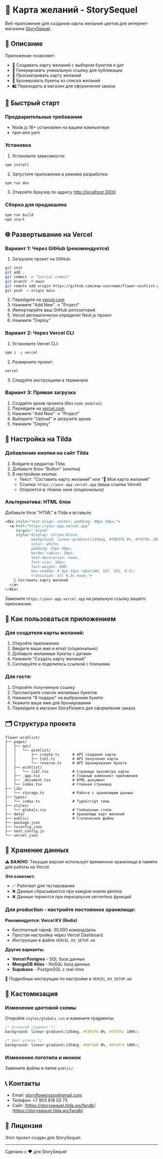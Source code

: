 # 🌸 Карта желаний - StorySequel

Веб-приложение для создания карты желаний цветов для интернет-магазина [StorySequel](https://storysequel.tilda.ws/fandb).

## 📖 Описание

Приложение позволяет:
- 🎯 Создавать карту желаний с выбором букетов и дат
- 🔗 Генерировать уникальную ссылку для публикации
- 👀 Просматривать карту желаний
- 🎁 Бронировать букеты из списка желаний
- 🛍️ Переходить в магазин для оформления заказа

## 🚀 Быстрый старт

### Предварительные требования

- Node.js 18+ установлен на вашем компьютере
- npm или yarn

### Установка

1. Установите зависимости:
```bash
npm install
```

2. Запустите приложение в режиме разработки:
```bash
npm run dev
```

3. Откройте браузер по адресу [http://localhost:3000](http://localhost:3000)

### Сборка для продакшена

```bash
npm run build
npm start
```

## 🌐 Развертывание на Vercel

### Вариант 1: Через GitHub (рекомендуется)

1. Загрузите проект на GitHub:
```bash
git init
git add .
git commit -m "Initial commit"
git branch -M main
git remote add origin https://github.com/ваш-username/flower-wishlist.git
git push -u origin main
```

2. Перейдите на [vercel.com](https://vercel.com)
3. Нажмите "Add New" → "Project"
4. Импортируйте ваш GitHub репозиторий
5. Vercel автоматически определит Next.js проект
6. Нажмите "Deploy"

### Вариант 2: Через Vercel CLI

1. Установите Vercel CLI:
```bash
npm i -g vercel
```

2. Разверните проект:
```bash
vercel
```

3. Следуйте инструкциям в терминале

### Вариант 3: Прямая загрузка

1. Создайте архив проекта (без `node_modules`)
2. Перейдите на [vercel.com](https://vercel.com)
3. Нажмите "Add New" → "Project"
4. Выберите "Upload" и загрузите архив
5. Нажмите "Deploy"

## 🔧 Настройка на Tilda

### Добавление кнопки на сайт Tilda

1. Войдите в редактор Tilda
2. Добавьте блок "Button" (кнопка)
3. В настройках кнопки:
   - Текст: "Составить карту желаний" или "🌸 Моя карта желаний"
   - Ссылка: `https://your-app.vercel.app` (ваша ссылка Vercel)
   - Откроется в: Новом окне (опционально)

### Альтернатива: HTML блок

Добавьте блок "HTML" в Tilda и вставьте:

```html
<div style="text-align: center; padding: 40px 20px;">
  <a href="https://your-app.vercel.app" 
     target="_blank"
     style="display: inline-block; 
            background: linear-gradient(135deg, #f093fb 0%, #f5576c 100%);
            color: white;
            padding: 15px 40px;
            border-radius: 30px;
            text-decoration: none;
            font-size: 18px;
            font-weight: 600;
            box-shadow: 0 4px 15px rgba(240, 147, 251, 0.4);
            transition: all 0.3s ease;">
    🌸 Составить карту желаний
  </a>
</div>
```

Замените `https://your-app.vercel.app` на реальную ссылку вашего приложения.

## 📱 Как пользоваться приложением

### Для создателя карты желаний:

1. Откройте приложение
2. Введите ваше имя и email (опционально)
3. Добавьте желаемые букеты с датами
4. Нажмите "Создать карту желаний"
5. Скопируйте и поделитесь ссылкой с близкими

### Для гостя:

1. Откройте полученную ссылку
2. Просмотрите список желаемых букетов
3. Нажмите "Я подарю" на выбранном букете
4. Укажите ваше имя для бронирования
5. Перейдите в магазин StoryFlowers для оформления заказа

## 🗂️ Структура проекта

```
flower-wishlist/
├── pages/
│   ├── api/
│   │   └── wishlist/
│   │       ├── create.ts      # API создания карты
│   │       ├── [id].ts        # API получения карты
│   │       └── reserve.ts     # API бронирования букета
│   ├── wishlist/
│   │   └── [id].tsx           # Страница просмотра карты
│   ├── _app.tsx               # Главный компонент приложения
│   ├── _document.tsx          # HTML документ
│   └── index.tsx              # Главная страница
├── lib/
│   └── storage.ts             # Работа с хранилищем данных
├── types/
│   └── index.ts               # TypeScript типы
├── styles/
│   └── globals.css            # Глобальные стили
├── data/                      # Хранилище карт желаний
├── public/                    # Статические файлы
├── package.json
├── tsconfig.json
├── next.config.js
└── vercel.json
```

## 💾 Хранение данных

⚠️ **ВАЖНО**: Текущая версия использует временное хранилище в памяти для работы на Vercel.

**Это означает:**
- ✅ Работает для тестирования
- ❌ Данные сбрасываются при каждом новом деплое
- ❌ Данные теряются при перезапуске serverless функций

### Для production - настройте постоянное хранилище:

**Рекомендуется: Vercel KV (Redis)**
- Бесплатный тариф: 30,000 команд/день
- Простая настройка через Vercel Dashboard
- Инструкции в файле `VERCEL_KV_SETUP.md`

**Другие варианты:**
- **Vercel Postgres** - SQL база данных
- **MongoDB Atlas** - NoSQL база данных
- **Supabase** - PostgreSQL с real-time

📖 Подробные инструкции по настройке в `VERCEL_KV_SETUP.md`

## 🎨 Кастомизация

### Изменение цветовой схемы

Откройте `styles/globals.css` и измените градиенты:

```css
/* Основной градиент */
background: linear-gradient(135deg, #f093fb 0%, #f5576c 100%);

/* Цвет успеха */
background: linear-gradient(135deg, #84fab0 0%, #8fd3f4 100%);
```

### Изменение логотипа и иконок

Замените файлы в папке `public/`.

## 📞 Контакты

- Email: storyflowerssss@gmail.com
- Телефон: +7 903 818 03 73
- Сайт: [https://storysequel.tilda.ws/fandb](https://storysequel.tilda.ws/fandb)

## 📄 Лицензия

Этот проект создан для StorySequel.

---

Сделано с ❤️ для StorySequel

